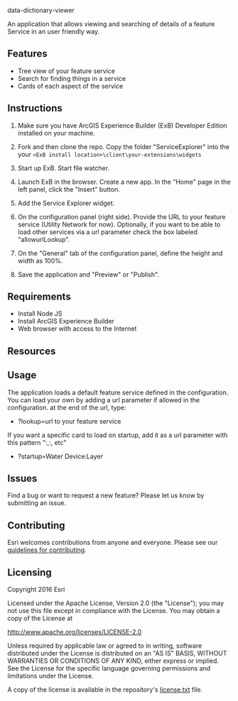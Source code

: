
data-dictionary-viewer

An application that allows viewing and searching of details of a feature Service in an user friendly way.

## Features
* Tree view of your feature service
* Search for finding things in a service
* Cards of each aspect of the service

## Instructions
1. Make sure you have ArcGIS Experience Builder (ExB) Developer Edition installed on your machine.

2. Fork and then clone the repo. Copy the folder "ServiceExplorer" into the your ```<ExB install location>\client\your-extensions\widgets```

3. Start up ExB.  Start file watcher.

4. Launch ExB in the browser.  Create a new app.  In the "Home" page in the left panel, click the "Insert" button.

5. Add the Service Explorer widget.

6. On the configuration panel (right side). Provide the URL to your feature service (Utility Network for now). Optionally, if you want to be able to load other services via a url parameter check the box labeled "allowurlLookup".

7. On the "General" tab of the configuration panel, define the height and width as 100%.

8. Save the application and "Preview" or "Publish".

## Requirements

* Install Node JS
* Install ArcGIS Experience Builder
* Web browser with access to the Internet

## Resources

## Usage

The application loads a default feature service defined in the configuration.  You can load your own by adding a url parameter if allowed in the configuration.
at the end of the url, type:
* ?lookup=url to your feature service

If you want a specific card to load on startup, add it as a url parameter with this pattern "<name of card>:<type of card>,<name of card>:<type of card>, etc"
* ?startup=Water Device:Layer

## Issues

Find a bug or want to request a new feature?  Please let us know by submitting an issue.

## Contributing

Esri welcomes contributions from anyone and everyone. Please see our [guidelines for contributing](https://github.com/esri/contributing).

## Licensing
Copyright 2016 Esri

Licensed under the Apache License, Version 2.0 (the "License");
you may not use this file except in compliance with the License.
You may obtain a copy of the License at

   http://www.apache.org/licenses/LICENSE-2.0

Unless required by applicable law or agreed to in writing, software
distributed under the License is distributed on an "AS IS" BASIS,
WITHOUT WARRANTIES OR CONDITIONS OF ANY KIND, either express or implied.
See the License for the specific language governing permissions and
limitations under the License.

A copy of the license is available in the repository's [license.txt](https://github.com/ArcGIS/solutions-data-dictionary-viewer/edit/master/License.txt) file.